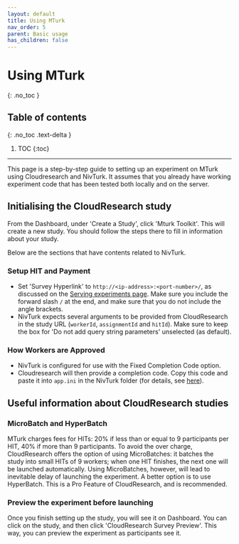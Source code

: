 ```yaml
---
layout: default
title: Using MTurk
nav_order: 5
parent: Basic usage
has_children: false
---
```


# Using MTurk
{: .no_toc }

## Table of contents
{: .no_toc .text-delta }

1. TOC
{:toc}

---

This page is a step-by-step guide to setting up an experiment on MTurk using Cloudresearch and NivTurk. It assumes that you already have working experiment code that has been tested both locally and on the server.

## Initialising the CloudResearch study
From the Dashboard, under 'Create a Study', click 'Mturk Toolkit'. This will create a new study. You should follow the steps there to fill in information about your study.

Below are the sections that have contents related to NivTurk.

### Setup HIT and Payment
- Set 'Survey Hyperlink' to `http://<ip-address>:<port-number>/`, as discussed on the [Serving experiments page](../serving). Make sure you include the forward slash `/` at the end, and make sure that you do not include the angle brackets.
- NivTurk expects several arguments to be provided from CloudResearch in the study URL (`workerId`, `assignmentId` and `hitId`). Make sure to keep the box for 'Do not add query string parameters' unselected (as default).

### How Workers are Approved
- NivTurk is configured for use with the Fixed Completion Code option.
- Cloudresearch will then provide a completion code. Copy this code and paste it into `app.ini` in the NivTurk folder (for details, see [here](../serving#set-completion-codes-prolific-only)).

## Useful information about CloudResearch studies

### MicroBatch and HyperBatch

MTurk charges fees for HITs: 20% if less than or equal to 9 participants per HIT, 40% if more than 9 participants. To avoid the over charge, CloudResearch offers the option of using MicroBatches: it batches the study into small HITs of 9 workers; when one HIT finishes, the next one will be launched automatically. Using MicroBatches, however, will lead to inevitable delay of launching the experiment. A better option is to use HyperBatch. This is a Pro Feature of CloudResearch, and is recommended.

### Preview the experiment before launching

Once you finish setting up the study, you will see it on Dashboard. You can click on the study, and then click 'CloudResearch Survey Preview'. This way, you can preview the experiment as participants see it.

